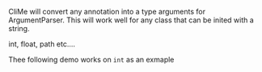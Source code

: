 CliMe will convert any annotation into a type arguments for ArgumentParser.
This will work well for any class that can be inited with a string.

int, float, path etc....

Thee following demo works on `int` as an exmaple 